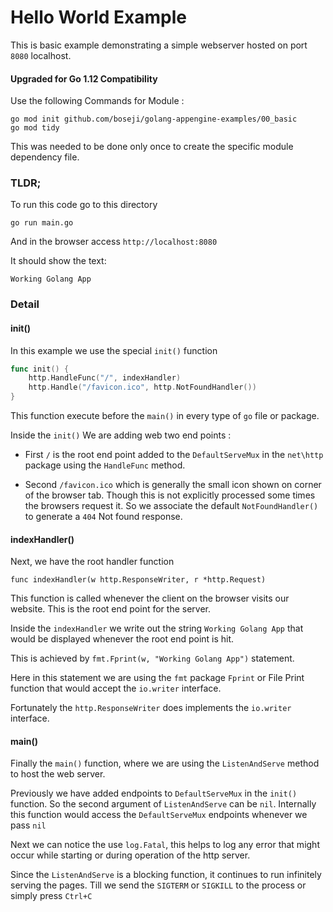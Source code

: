 # Hello World Example

This is basic example demonstrating a simple webserver
hosted on port `8080` localhost.

#### Upgraded for Go 1.12 Compatibility

Use the following Commands for Module :

```shell
go mod init github.com/boseji/golang-appengine-examples/00_basic
go mod tidy
```

This was needed to be done only once to create the specific module dependency file.

### TLDR;

To run this code go to this directory
```shell
go run main.go
```

And in the browser access
`http://localhost:8080`

It should show the text:

`Working Golang App`

### Detail

#### init()
In this example we use the special `init()` function

```go
func init() {
	http.HandleFunc("/", indexHandler)
	http.Handle("/favicon.ico", http.NotFoundHandler())
}
```

This function execute before the `main()` in every type
of `go` file or package.

Inside the `init()` We are adding web two end points :

  - First `/` is the root end point added to the `DefaultServeMux`
  in the `net\http` package using the `HandleFunc` method.

  - Second `/favicon.ico` which is generally the small icon shown on
  corner of the browser tab. Though this is not explicitly processed
  some times the browsers request it. So we associate the default
  `NotFoundHandler()` to generate a `404` Not found response.

#### indexHandler()

Next, we have the root handler
function

`func indexHandler(w http.ResponseWriter, r *http.Request)`

This function is called whenever the client on the browser visits our
website. This is the root end point for the server.

Inside the `indexHandler` we write out the string `Working Golang App`
that would be displayed whenever the root end point is hit.

This is achieved by `fmt.Fprint(w, "Working Golang App")` statement.

Here in this statement we are using the `fmt` package `Fprint` or
File Print function that would accept the `io.writer` interface.

Fortunately the `http.ResponseWriter` does implements the
`io.writer` interface.

#### main()

Finally the `main()` function, where we are using the `ListenAndServe`
method to host the web server.

Previously we have added endpoints to `DefaultServeMux` in
the `init()` function. So the second argument of `ListenAndServe` can
be `nil`. Internally this function would access the `DefaultServeMux`
endpoints whenever we pass `nil`

Next we can notice the use `log.Fatal`, this helps to log any error
that might occur while starting or during operation of the http server.

Since the `ListenAndServe` is a blocking function, it continues to run
infinitely serving the pages. Till we send the `SIGTERM` or `SIGKILL`
to the process or simply press `Ctrl+C`

